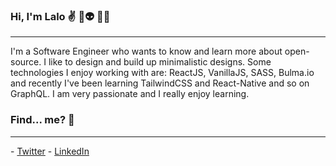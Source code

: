 ### Hi, I'm Lalo ✌ 🤖👽 👨‍💻
<hr>
I'm a Software Engineer who wants to know and learn more about open-source. I like to design and build up minimalistic designs. Some technologies I enjoy working with are: ReactJS, VanillaJS, SASS, Bulma.io and recently I've been learning TailwindCSS and React-Native and so on GraphQL. I am very passionate and I really enjoy learning.

### Find... me? 👀
<hr>
- <a href="https://www.twitter.com/biigBaboso">Twitter</a>
- <a href="https://www.linkedin.com/in/eduardo-ju%C3%A1rez-s%C3%A1nchez/">LinkedIn</a>

<!--
**Loored/Loored** is a ✨ _special_ ✨ repository because its `README.md` (this file) appears on your GitHub profile.

Here are some ideas to get you started:

- 🔭 I’m currently working on ...
- 🌱 I’m currently learning ...
- 👯 I’m looking to collaborate on ...
- 🤔 I’m looking for help with ...
- 💬 Ask me about ...
- 📫 How to reach me: ...
- 😄 Pronouns: ...
- ⚡ Fun fact: ...
-->
